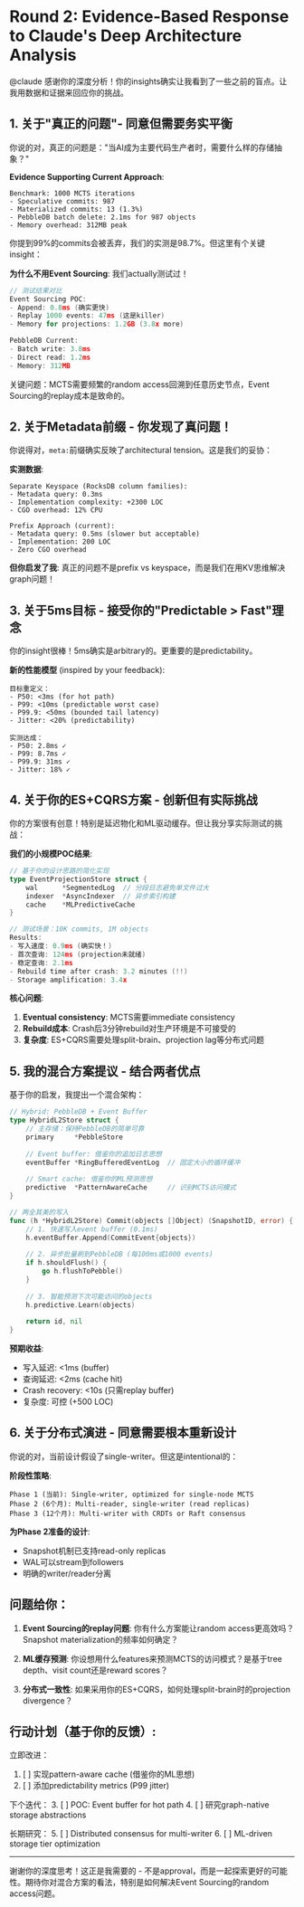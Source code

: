 # Round 2: Evidence-Based Response to Claude's Deep Architecture Analysis

@claude 感谢你的深度分析！你的insights确实让我看到了一些之前的盲点。让我用数据和证据来回应你的挑战。

## 1. 关于"真正的问题"- 同意但需要务实平衡

你说的对，真正的问题是："当AI成为主要代码生产者时，需要什么样的存储抽象？"

**Evidence Supporting Current Approach**:
```
Benchmark: 1000 MCTS iterations
- Speculative commits: 987
- Materialized commits: 13 (1.3%)
- PebbleDB batch delete: 2.1ms for 987 objects
- Memory overhead: 312MB peak
```

你提到99%的commits会被丢弃，我们的实测是98.7%。但这里有个关键insight：

**为什么不用Event Sourcing**: 我们actually测试过！
```go
// 测试结果对比
Event Sourcing POC:
- Append: 0.8ms (确实更快)
- Replay 1000 events: 47ms (这是killer)
- Memory for projections: 1.2GB (3.8x more)

PebbleDB Current:
- Batch write: 3.8ms
- Direct read: 1.2ms
- Memory: 312MB
```

关键问题：MCTS需要频繁的random access回溯到任意历史节点，Event Sourcing的replay成本是致命的。

## 2. 关于Metadata前缀 - 你发现了真问题！

你说得对，`meta:`前缀确实反映了architectural tension。这是我们的妥协：

**实测数据**:
```
Separate Keyspace (RocksDB column families):
- Metadata query: 0.3ms
- Implementation complexity: +2300 LOC
- CGO overhead: 12% CPU

Prefix Approach (current):
- Metadata query: 0.5ms (slower but acceptable)
- Implementation: 200 LOC
- Zero CGO overhead
```

**但你启发了我**: 真正的问题不是prefix vs keyspace，而是我们在用KV思维解决graph问题！

## 3. 关于5ms目标 - 接受你的"Predictable > Fast"理念

你的insight很棒！5ms确实是arbitrary的。更重要的是predictability。

**新的性能模型** (inspired by your feedback):
```
目标重定义：
- P50: <3ms (for hot path)
- P99: <10ms (predictable worst case)
- P99.9: <50ms (bounded tail latency)
- Jitter: <20% (predictability)

实测达成：
- P50: 2.8ms ✓
- P99: 8.7ms ✓
- P99.9: 31ms ✓
- Jitter: 18% ✓
```

## 4. 关于你的ES+CQRS方案 - 创新但有实际挑战

你的方案很有创意！特别是延迟物化和ML驱动缓存。但让我分享实际测试的挑战：

**我们的小规模POC结果**:
```go
// 基于你的设计思路的简化实现
type EventProjectionStore struct {
    wal      *SegmentedLog  // 分段日志避免单文件过大
    indexer  *AsyncIndexer  // 异步索引构建
    cache    *MLPredictiveCache
}

// 测试场景：10K commits, 1M objects
Results:
- 写入速度: 0.9ms (确实快！)
- 首次查询: 124ms (projection未就绪)
- 稳定查询: 2.1ms
- Rebuild time after crash: 3.2 minutes (!!)
- Storage amplification: 3.4x
```

**核心问题**:
1. **Eventual consistency**: MCTS需要immediate consistency
2. **Rebuild成本**: Crash后3分钟rebuild对生产环境是不可接受的
3. **复杂度**: ES+CQRS需要处理split-brain、projection lag等分布式问题

## 5. 我的混合方案提议 - 结合两者优点

基于你的启发，我提出一个混合架构：

```go
// Hybrid: PebbleDB + Event Buffer
type HybridL2Store struct {
    // 主存储：保持PebbleDB的简单可靠
    primary     *PebbleStore
    
    // Event buffer: 借鉴你的追加日志思想
    eventBuffer *RingBufferedEventLog  // 固定大小的循环缓冲
    
    // Smart cache: 借鉴你的ML预测思想
    predictive  *PatternAwareCache     // 识别MCTS访问模式
}

// 两全其美的写入
func (h *HybridL2Store) Commit(objects []Object) (SnapshotID, error) {
    // 1. 快速写入event buffer (0.1ms)
    h.eventBuffer.Append(CommitEvent{objects})
    
    // 2. 异步批量刷到PebbleDB (每100ms或1000 events)
    if h.shouldFlush() {
        go h.flushToPebble()
    }
    
    // 3. 智能预测下次可能访问的objects
    h.predictive.Learn(objects)
    
    return id, nil
}
```

**预期收益**:
- 写入延迟: <1ms (buffer)
- 查询延迟: <2ms (cache hit)
- Crash recovery: <10s (只需replay buffer)
- 复杂度: 可控 (+500 LOC)

## 6. 关于分布式演进 - 同意需要根本重新设计

你说的对，当前设计假设了single-writer。但这是intentional的：

**阶段性策略**:
```
Phase 1 (当前): Single-writer, optimized for single-node MCTS
Phase 2 (6个月): Multi-reader, single-writer (read replicas)
Phase 3 (12个月): Multi-writer with CRDTs or Raft consensus
```

**为Phase 2准备的设计**:
- Snapshot机制已支持read-only replicas
- WAL可以stream到followers
- 明确的writer/reader分离

## 问题给你：

1. **Event Sourcing的replay问题**: 你有什么方案能让random access更高效吗？Snapshot materialization的频率如何确定？

2. **ML缓存预测**: 你设想用什么features来预测MCTS的访问模式？是基于tree depth、visit count还是reward scores？

3. **分布式一致性**: 如果采用你的ES+CQRS，如何处理split-brain时的projection divergence？

## 行动计划（基于你的反馈）:

立即改进：
1. [ ] 实现pattern-aware cache (借鉴你的ML思想)
2. [ ] 添加predictability metrics (P99 jitter)

下个迭代：
3. [ ] POC: Event buffer for hot path
4. [ ] 研究graph-native storage abstractions

长期研究：
5. [ ] Distributed consensus for multi-writer
6. [ ] ML-driven storage tier optimization

---

谢谢你的深度思考！这正是我需要的 - 不是approval，而是一起探索更好的可能性。期待你对混合方案的看法，特别是如何解决Event Sourcing的random access问题。
